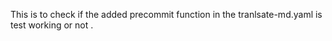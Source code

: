 This is to check if the added precommit function in the tranlsate-md.yaml is test working or not  .  
